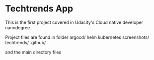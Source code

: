 # Techtrends App
This is the first project covered in Udacity's Cloud native developer nanodegree. 

Project files are found in folder
argocd/
helm
kubernetes
screenshots/
techtrends/
.github/

and the main directory files